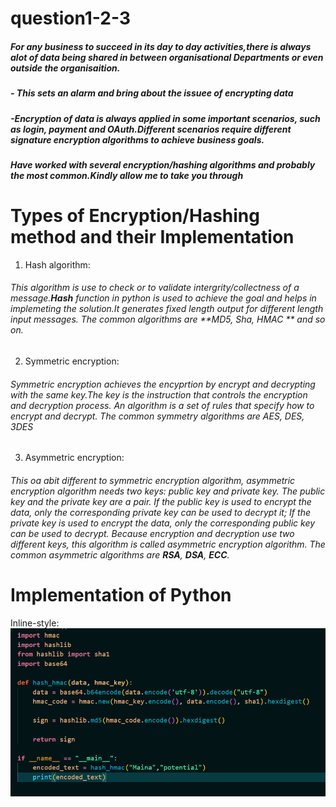 # question1-2-3
##### For any business to succeed in its day to day activities,there is always alot of data being shared in between organisational Departments or even outside the organisaition.
##### - This sets an alarm and bring about the issuee of encrypting data
##### -Encryption of data is always  applied in some important scenarios, such as login, payment and OAuth.Different scenarios require different signature encryption algorithms to achieve business goals.
##### Have worked with several encryption/hashing algorithms and probably the most common.Kindly allow me to take you through
# Types of Encryption/Hashing method and their Implementation
1. Hash algorithm:
###### This algorithm is use to check or to validate intergrity/collectness of a message.**Hash** function in python is used to achieve the goal and helps in implemeting the solution.It generates fixed length output for different length input messages. The common algorithms are **MD5, Sha, HMAC ** and so on.
2. Symmetric encryption:
###### Symmetric encryption achieves the encyprtion by encrypt and decrypting with the same key.The key is the instruction that controls the encryption and decryption process. An algorithm is a set of rules that specify how to encrypt and decrypt. The common symmetry algorithms are AES, DES, 3DES
3. Asymmetric encryption:
###### This oa abit different to  symmetric encryption algorithm, asymmetric encryption algorithm needs two keys: public key and private key. The public key and the private key are a pair. If the public key is used to encrypt the data, only the corresponding private key can be used to decrypt it; If the private key is used to encrypt the data, only the corresponding public key can be used to decrypt. Because encryption and decryption use two different keys, this algorithm is called asymmetric encryption algorithm. The common asymmetric algorithms are **RSA**, **DSA**, **ECC**.

# Implementation of Python
Inline-style: 
![alt text](https://github.com/Danchiwaz/question1-2-3/blob/main/screenshots/hash_code.png "Hash algorithm")

